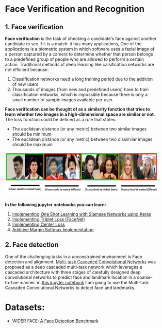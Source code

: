 # Face Verification and Recognition 

## 1. Face verification
 
**Face verification** is the task of checking a candidate's face against another candidate to see if it is a match. it has many applications, One of the applications is a biometric system in which software uses a facial image of a person captured by a camera to determine whether that person belongs to a predefined group of people who are allowed to perform a certain action. Traditional methods of deep learning like calsification networks are not efficient because:

1. Classification networks need a long training period due to the addition of new users
2. Thousands of images (from new and predefined users) have to train classification networks, which is impossible because there is only a small number of sample images available per user.

**Face verification can be thought of as a similarity function that tries to learn whether two images in a high-dimensional space are similar or not**. The loss function could be defined as a rule that states:

* The euclidean distance (or any metric) between two similar images should be minimum
* The euclidean distance (or any metric) between two dissimilar images should be maximum 


<p align="center">
  <img src="/imgs/1.PNG" alt="" width="700" height="150" >
 </p>
 
 **In the following jupyter notebooks you can learn:**
 1. [Implementing One Shot Learning with Siamese Networks using Keras](https://github.com/A2Amir/Face-Recognition-and-Verification/blob/main/Codes/Face_verification/OneShot_siamese.ipynb)
 2. [Implementing Triplet Loss (FaceNet)](https://github.com/A2Amir/Face-Recognition-and-Verification/blob/main/Codes/Face_verification/Triplet%20Loss%20(FaceNet).ipynb)
 3. [Implementing Center Loss](https://github.com/A2Amir/Face-Recognition-and-Verification/blob/main/Codes/Face_verification/CenterLoss.ipynb)
 4. [Additive Margin Softmax Implementation](https://github.com/A2Amir/Face-Recognition-and-Verification/blob/main/Codes/Face_verification/Additive%20Margin%20Softmax.ipynb)
## 2. Face detection

One of the challenging tasks in a unconstrained environment is Face detection and alignment. [Multi-task Cascaded Convolutional Networks](https://kpzhang93.github.io/MTCNN_face_detection_alignment/) was proposed as a deep cascaded multi-task network which leverages a cascaded architecture with three stages of carefully designed deep convolutional networks to predict face and landmark location in a coarse-to-fine manner. in [this jupyter notebook](https://github.com/A2Amir/Face-Recognition-and-Verification/blob/main/Codes/Face_detection/Multi-task%20Cascaded%20Convolutional%20Networks%20(MTCNN).ipynb) I am going to use the Multi-task Cascaded Convolutional Networks to detect face and landmarks.

  
# Datasets:
  
  * WIDER FACE: [A Face Detection Benchmark](http://shuoyang1213.me/WIDERFACE/index.html)
